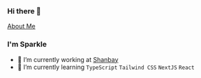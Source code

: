 ### Hi there 👋
[About Me](https://bento.me/sparklebo)

<!--
**SparkleBo/SparkleBo** is a ✨ _special_ ✨ repository because its `README.md` (this file) appears on your GitHub profile.

Here are some ideas to get you started:

- 🔭 I’m currently working on ...
- 🌱 I’m currently learning ...
- 👯 I’m looking to collaborate on ...
- 🤔 I’m looking for help with ...
- 💬 Ask me about ...
- 📫 How to reach me: ...
- 😄 Pronouns: ...
- ⚡ Fun fact: ...
-->

### I'm Sparkle


- 🔭 I’m currently working at [Shanbay](https://github.com/shanbay)
- 🌱 I’m currently learning `TypeScript` `Tailwind CSS` `NextJS` `React`
